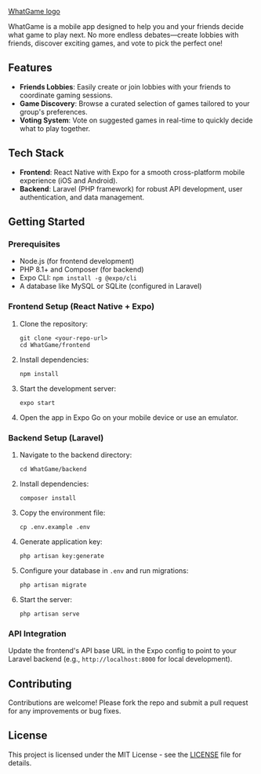 [WhatGame logo]([images/example.png](https://raw.githubusercontent.com/KevinTheSome/WhatGameApp/fc7837e3b139c4e01ab16e8608e76f134518a26f/assets/icon.png))

WhatGame is a mobile app designed to help you and your friends decide what game to play next. No more endless debates—create lobbies with friends, discover exciting games, and vote to pick the perfect one!

## Features

- **Friends Lobbies**: Easily create or join lobbies with your friends to coordinate gaming sessions.
- **Game Discovery**: Browse a curated selection of games tailored to your group's preferences.
- **Voting System**: Vote on suggested games in real-time to quickly decide what to play together.

## Tech Stack

- **Frontend**: React Native with Expo for a smooth cross-platform mobile experience (iOS and Android).
- **Backend**: Laravel (PHP framework) for robust API development, user authentication, and data management.

## Getting Started

### Prerequisites

- Node.js (for frontend development)
- PHP 8.1+ and Composer (for backend)
- Expo CLI: `npm install -g @expo/cli`
- A database like MySQL or SQLite (configured in Laravel)

### Frontend Setup (React Native + Expo)

1. Clone the repository:
   ```
   git clone <your-repo-url>
   cd WhatGame/frontend
   ```

2. Install dependencies:
   ```
   npm install
   ```

3. Start the development server:
   ```
   expo start
   ```

4. Open the app in Expo Go on your mobile device or use an emulator.

### Backend Setup (Laravel)

1. Navigate to the backend directory:
   ```
   cd WhatGame/backend
   ```

2. Install dependencies:
   ```
   composer install
   ```

3. Copy the environment file:
   ```
   cp .env.example .env
   ```

4. Generate application key:
   ```
   php artisan key:generate
   ```

5. Configure your database in `.env` and run migrations:
   ```
   php artisan migrate
   ```

6. Start the server:
   ```
   php artisan serve
   ```

### API Integration

Update the frontend's API base URL in the Expo config to point to your Laravel backend (e.g., `http://localhost:8000` for local development).

## Contributing

Contributions are welcome! Please fork the repo and submit a pull request for any improvements or bug fixes.

## License

This project is licensed under the MIT License - see the [LICENSE](LICENSE) file for details.
